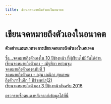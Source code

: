 ```yaml
---
title: เขียนจดหมายถึงตัวเองในอนาคต
---
```


# เขียนจดหมายถึงตัวเองในอนาคต

**ตัวอย่างและแนวทาง การเขียนจดหมายถึงตัวเองในอนาคต** 

[ซึ้ง...จดหมายถึงตัวเองใน 10 ปีข้างหน้า ที่ผู้เขียนไม่มีวันได้อ่าน](https://hilight.kapook.com/view/110824) \
[เขียนจดหมายถึงตัวเอง - ณัฐฑิกา หย่อมจุม](https://www.gotoknow.org/posts/590970) \
[จดหมายถึงตัวเองฉบับที่ 1](https://storylog.co/story/5955c53841c7ec4a0448da4e) \
[จดหมายถึงตัวเอง - องุ่น เกณิกา สุขเกษม](https://mgronline.com/celebonline/detail/9570000062695) \
[ถึงตัวเราในอีก 1 ปีข้างหน้า(2)](https://goo.gl/h6r6Ek) \
[เขียนจดหมายถึงตัวเอง 3 ปีข้างหน้ากันครับ 2016](https://www.glurr.com/topic/2780)

<mailfuture></mailfuture>


[ตรวจรายชื่อตนเองหลังจากส่งข้อมูลได้ที่นี่](/check/mailfuture.md)
